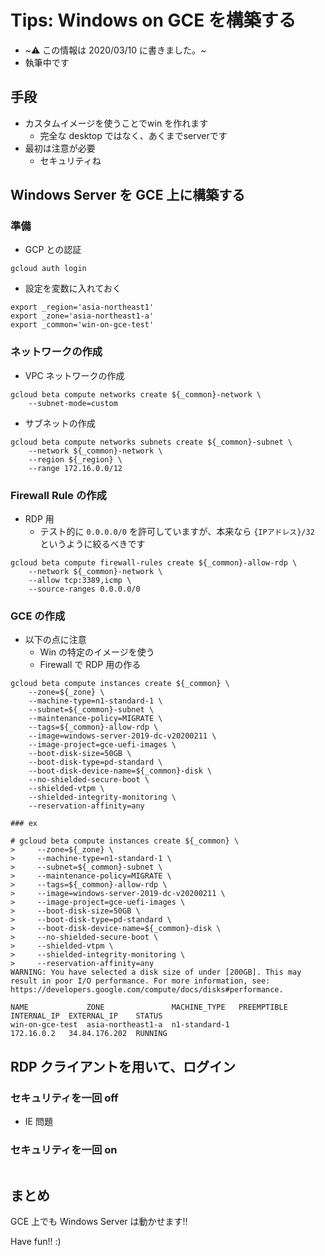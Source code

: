 # Tips: Windows on GCE を構築する

+ ~:warning: この情報は 2020/03/10 に書きました。~
+ 執筆中です

## 手段

+ カスタムイメージを使うことでwin を作れます
  + 完全な desktop ではなく、あくまでserverです
+ 最初は注意が必要
  + セキュリティね

## Windows Server を GCE 上に構築する

### 準備

+ GCP との認証

```
gcloud auth login
```

+ 設定を変数に入れておく

```
export _region='asia-northeast1'
export _zone='asia-northeast1-a'
export _common='win-on-gce-test'
```

### ネットワークの作成

+ VPC ネットワークの作成

```
gcloud beta compute networks create ${_common}-network \
    --subnet-mode=custom
```

+ サブネットの作成

```
gcloud beta compute networks subnets create ${_common}-subnet \
    --network ${_common}-network \
    --region ${_region} \
    --range 172.16.0.0/12
```

### Firewall Rule の作成

+ RDP 用
  + テスト的に `0.0.0.0/0` を許可していますが、本来なら `{IPアドレス}/32` というように絞るべきです

```
gcloud beta compute firewall-rules create ${_common}-allow-rdp \
    --network ${_common}-network \
    --allow tcp:3389,icmp \
    --source-ranges 0.0.0.0/0
```

### GCE の作成

+ 以下の点に注意
  + Win の特定のイメージを使う
  + Firewall で RDP 用の作る

```
gcloud beta compute instances create ${_common} \
    --zone=${_zone} \
    --machine-type=n1-standard-1 \
    --subnet=${_common}-subnet \
    --maintenance-policy=MIGRATE \
    --tags=${_common}-allow-rdp \
    --image=windows-server-2019-dc-v20200211 \
    --image-project=gce-uefi-images \
    --boot-disk-size=50GB \
    --boot-disk-type=pd-standard \
    --boot-disk-device-name=${_common}-disk \
    --no-shielded-secure-boot \
    --shielded-vtpm \
    --shielded-integrity-monitoring \
    --reservation-affinity=any
```
```
### ex

# gcloud beta compute instances create ${_common} \
>     --zone=${_zone} \
>     --machine-type=n1-standard-1 \
>     --subnet=${_common}-subnet \
>     --maintenance-policy=MIGRATE \
>     --tags=${_common}-allow-rdp \
>     --image=windows-server-2019-dc-v20200211 \
>     --image-project=gce-uefi-images \
>     --boot-disk-size=50GB \
>     --boot-disk-type=pd-standard \
>     --boot-disk-device-name=${_common}-disk \
>     --no-shielded-secure-boot \
>     --shielded-vtpm \
>     --shielded-integrity-monitoring \
>     --reservation-affinity=any
WARNING: You have selected a disk size of under [200GB]. This may result in poor I/O performance. For more information, see: https://developers.google.com/compute/docs/disks#performance.

NAME             ZONE               MACHINE_TYPE   PREEMPTIBLE  INTERNAL_IP  EXTERNAL_IP    STATUS
win-on-gce-test  asia-northeast1-a  n1-standard-1               172.16.0.2   34.84.176.202  RUNNING
```



## RDP クライアントを用いて、ログイン

### セキュリティを一回 off

+ IE 問題


### セキュリティを一回 on

```

```

## まとめ

GCE 上でも Windows Server は動かせます!!

Have fun!! :)
